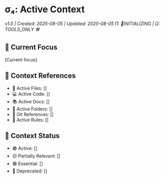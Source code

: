 # σ₄: Active Context
*v1.0 | Created: 2025-08-05 | Updated: 2025-08-05*
*Π: 🚧INITIALIZING | Ω: TOOLS_ONLY 🛠️*

## 🔮 Current Focus
[Current focus]

## 📎 Context References
- 📄 Active Files: []
- 💻 Active Code: []
- 📚 Active Docs: []
- 📁 Active Folders: []
- 🔄 Git References: []
- 📏 Active Rules: []

## 📡 Context Status
- 🟢 Active: []
- 🟡 Partially Relevant: []
- 🟣 Essential: []
- 🔴 Deprecated: []